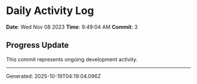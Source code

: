 # Daily Activity Log

**Date**: Wed Nov 08 2023
**Time**: 9:49:04 AM
**Commit**: 3

## Progress Update

This commit represents ongoing development activity.

---
Generated: 2025-10-19T04:19:04.096Z
